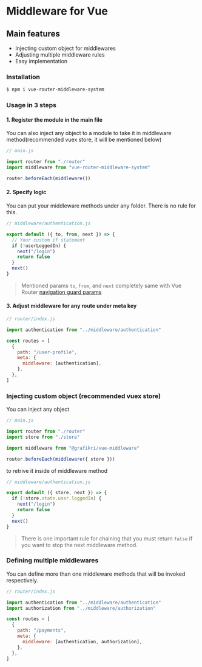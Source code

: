 # Middleware for Vue

## Main features

- Injecting custom object for middlewares
- Adjusting multiple middleware rules
- Easy implementation

### Installation

```bash
$ npm i vue-router-middleware-system
```

### Usage in 3 steps

#### 1. Register the module in the main file

You can also inject any object to a module to take it in middleware method(recommended vuex store, it will be mentioned below)

```js
// main.js

import router from "./router"
import middleware from "vue-router-middleware-system"

router.beforeEach(middleware())
```

#### 2. Specify logic

You can put your middleware methods under any folder. There is no rule for this.

```js
// middleware/authentication.js

export default ({ to, from, next }) => {
  // Your custom if statement
  if (!userLoggedIn) {
    next("/login")
    return false
  }
  next()
}
```

> Mentioned params <code>to</code>, <code>from</code>, and <code>next</code> completely same with Vue Router [navigation guard params](https://router.vuejs.org/guide/advanced/navigation-guards.html#global-before-guards)

#### 3. Adjust middleware for any route under meta key

```js
// router/index.js

import authentication from "../middleware/authentication"

const routes = [
  {
    path: "/user-profile",
    meta: {
      middleware: [authentication],
    },
  },
]
```

### Injecting custom object (recommended vuex store)

You can inject any object

```js
// main.js

import router from "./router"
import store from "./store"

import middleware from "@grafikri/vue-middleware"

router.beforeEach(middleware({ store }))
```

to retrive it inside of middleware method

```js
// middleware/authentication.js

export default ({ store, next }) => {
  if (!store.state.user.loggedIn) {
    next("/login")
    return false
  }
  next()
}
```

> There is one important rule for chaining that you must return `false` if you want to stop the next middleware method.

### Defining multiple middlewares

You can define more than one middleware methods that will be invoked respectively.

```js
// router/index.js

import authentication from "../middleware/authentication"
import authorization from "../middleware/authorization"

const routes = [
  {
    path: "/payments",
    meta: {
      middleware: [authentication, authorization],
    },
  },
]
```
